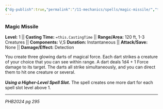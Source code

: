 ```yaml
---
{"dg-publish":true,"permalink":"/11-mechanics/spells/magic-missile/","tags":["Alfey4","Alfey3"]}
---
```


### Magic Missile

**Level:** 1 ||  **Casting Time:** `=this.CastingTime` || **Range/Area:** 120 ft, 1-3 Creatures || **Components:** V,S
**Duration:** Instantaneous || **Attack/Save:** None || **Damage/Effect:** Detection

You create three glowing darts of magical force. Each dart strikes a creature of your choice that you can see within range. A dart deals 1d4 + 1 Force damage to its target. The darts all strike simultaneously, and you can direct them to hit one creature or several.<br><br>**_Using a Higher-Level Spell Slot._** The spell creates one more dart for each spell slot level above 1.

---
_PHB2024 pg 295_

